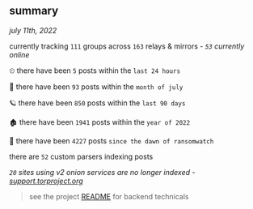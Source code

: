 
## summary
_july 11th, 2022_

currently tracking `111` groups across `163` relays & mirrors - _`53` currently online_

⏲ there have been `5` posts within the `last 24 hours`

🦈 there have been `93` posts within the `month of july`

🪐 there have been `850` posts within the `last 90 days`

🏚 there have been `1941` posts within the `year of 2022`

🦕 there have been `4227` posts `since the dawn of ransomwatch`

there are `52` custom parsers indexing posts

_`20` sites using v2 onion services are no longer indexed - [support.torproject.org](https://support.torproject.org/onionservices/v2-deprecation/)_

> see the project [README](https://github.com/joshhighet/ransomwatch#ransomwatch--) for backend technicals
